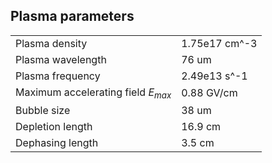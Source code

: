 ## Plasma parameters
|                                          |                            |
|------------------------------------------|----------------------------|
| Plasma density                           | 1.75e17 cm^-3              |
| Plasma wavelength                        | 76 um                      |
| Plasma frequency                         | 2.49e13 s^-1               |
| Maximum accelerating field $E_{max}$     | 0.88 GV/cm                 |
| Bubble size                              | 38 um                      |
| Depletion length                         | 16.9 cm                    |
| Dephasing length                         | 3.5 cm                     |
